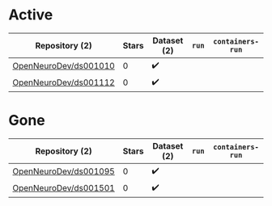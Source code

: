 # Active
| Repository (2) | Stars | Dataset (2) | `run` | `containers-run` |
| --- | --- | --- | --- | --- |
| [OpenNeuroDev/ds001010](https://github.com/OpenNeuroDev/ds001010) | 0 | :heavy_check_mark: |  |  |
| [OpenNeuroDev/ds001112](https://github.com/OpenNeuroDev/ds001112) | 0 | :heavy_check_mark: |  |  |

# Gone
| Repository (2) | Stars | Dataset (2) | `run` | `containers-run` |
| --- | --- | --- | --- | --- |
| [OpenNeuroDev/ds001095](https://github.com/OpenNeuroDev/ds001095) | 0 | :heavy_check_mark: |  |  |
| [OpenNeuroDev/ds001501](https://github.com/OpenNeuroDev/ds001501) | 0 | :heavy_check_mark: |  |  |
